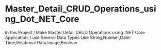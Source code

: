 # Master_Detail_CRUD_Operations_using_Dot_NET_Core
In this Project I Make Master Detail CRUD Operations using .NET Core Application. 
I use Several Data Types Like String,Number,Date-Time,Relational Data,Image,Boolean
